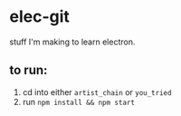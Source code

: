 # elec-git

stuff I'm making to learn electron.

## to run:

  1. cd into either `artist_chain` or `you_tried`
  2. run `npm install && npm start`
